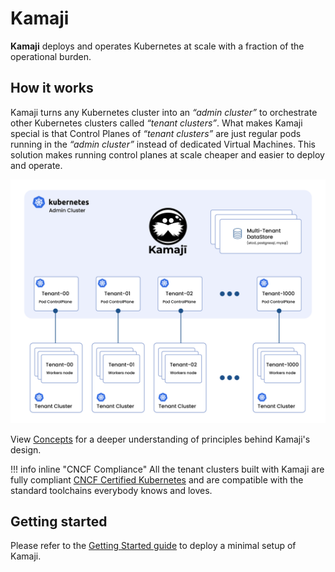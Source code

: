 # Kamaji

**Kamaji** deploys and operates Kubernetes at scale with a fraction of the operational burden. 

## How it works
Kamaji turns any Kubernetes cluster into an _“admin cluster”_ to orchestrate other Kubernetes clusters called _“tenant clusters”_. What makes Kamaji special is that Control Planes of _“tenant clusters”_ are just regular pods running in the _“admin cluster”_ instead of dedicated Virtual Machines. This solution makes running control planes at scale cheaper and easier to deploy and operate. 

<img src="images/architecture.png"  width="600">

View [Concepts](concepts.md) for a deeper understanding of principles behind Kamaji's design.

!!! info inline "CNCF Compliance"
    All the tenant clusters built with Kamaji are fully compliant [CNCF Certified Kubernetes](https://www.cncf.io/certification/software-conformance/) and are compatible with the standard toolchains everybody knows and loves.

## Getting started

Please refer to the [Getting Started guide](getting-started.md) to deploy a minimal setup of Kamaji.



